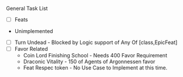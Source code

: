 General Task List

-   [ ] Feats
-   Unimplemented
-   [ ] Turn Undead - Blocked by Logic support of Any Of \[class,EpicFeat]
-   [ ] Favor Related
    -   Coin Lord Finishing School - Needs 400 Favor Requirement
    -   Draconic Vitality - 150 of Agents of Argonnessen favor
    -   Feat Respec token - No Use Case to Implement at this time.
